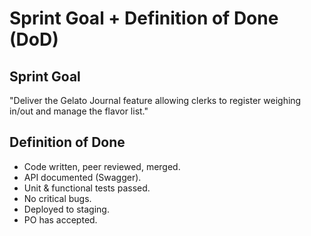 
# Sprint Goal + Definition of Done (DoD)

## Sprint Goal
"Deliver the Gelato Journal feature allowing clerks to register weighing in/out and manage the flavor list."

## Definition of Done
- Code written, peer reviewed, merged.
- API documented (Swagger).
- Unit & functional tests passed.
- No critical bugs.
- Deployed to staging.
- PO has accepted.
